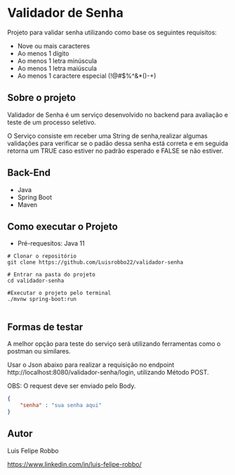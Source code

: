 # Validador de Senha
Projeto para validar senha utilizando como base os seguintes requisitos:
- Nove ou mais caracteres</li>
- Ao menos 1 dígito</li>
- Ao menos 1 letra minúscula</li>
- Ao menos 1 letra maiúscula</li>
- Ao menos 1 caractere especial (!@#$%^&*()-+)</li>


## Sobre o projeto
Validador de Senha é um serviço desenvolvido no backend para avaliação e teste de um processo seletivo.

O Serviço consiste em receber uma String de senha,realizar algumas validações para verificar se o padão dessa senha está correta e em seguida retorna um TRUE caso estiver no padrão esperado e FALSE se não estiver.


## Back-End

- Java
- Spring Boot
- Maven


## Como executar o Projeto
- Pré-requesitos: Java 11

```bach
# Clonar o repositório
git clone https://github.com/Luisrobbo22/validador-senha

# Entrar na pasta do projeto
cd validador-senha

#Executar o projeto pelo terminal
./mvnw spring-boot:run    
    
```


## Formas de testar
A melhor opção para teste do serviço será utilizando ferramentas como o postman ou similares.

Usar o Json abaixo para realizar a requisição no endpoint
http://localhost:8080/validador-senha/login, utilizando Método POST.

OBS: O request deve ser enviado pelo Body.

```json
{
    "senha" : "sua senha aqui" 
}
```




## Autor
Luis Felipe Robbo

https://www.linkedin.com/in/luis-felipe-robbo/
